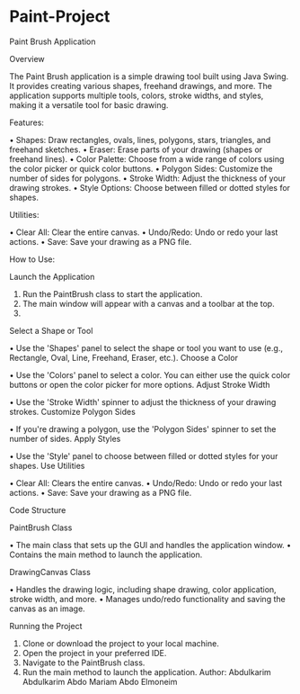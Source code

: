# Paint-Project
Paint Brush Application

Overview

The Paint Brush application is a simple drawing tool built using Java Swing. It provides creating various shapes, freehand drawings, and more. The application supports multiple tools, colors, stroke widths, and styles, making it a versatile tool for basic drawing.

Features:

• Shapes: Draw rectangles, ovals, lines, polygons, stars, triangles, and freehand sketches.
• Eraser: Erase parts of your drawing (shapes or freehand lines).
• Color Palette: Choose from a wide range of colors using the color picker or quick color buttons.
• Polygon Sides: Customize the number of sides for polygons.
• Stroke Width: Adjust the thickness of your drawing strokes.
• Style Options: Choose between filled or dotted styles for shapes.

Utilities:

• Clear All: Clear the entire canvas.
• Undo/Redo: Undo or redo your last actions.
• Save: Save your drawing as a PNG file.

How to Use:

Launch the Application

1. Run the PaintBrush class to start the application.
2. The main window will appear with a canvas and a toolbar at the top.
3. 
Select a Shape or Tool

• Use the 'Shapes' panel to select the shape or tool you want to use (e.g., Rectangle, Oval, Line, Freehand, Eraser, etc.).
Choose a Color

• Use the 'Colors' panel to select a color. You can either use the quick color buttons or open the color picker for more options.
Adjust Stroke Width

• Use the 'Stroke Width' spinner to adjust the thickness of your drawing strokes.
Customize Polygon Sides

• If you're drawing a polygon, use the 'Polygon Sides' spinner to set the number of sides.
Apply Styles

• Use the 'Style' panel to choose between filled or dotted styles for your shapes.
Use Utilities

• Clear All: Clears the entire canvas.
• Undo/Redo: Undo or redo your last actions.
• Save: Save your drawing as a PNG file.

Code Structure

PaintBrush Class

• The main class that sets up the GUI and handles the application window.
• Contains the main method to launch the application.

DrawingCanvas Class

• Handles the drawing logic, including shape drawing, color application, stroke width, and more.
• Manages undo/redo functionality and saving the canvas as an image.

Running the Project

1. Clone or download the project to your local machine.
2. Open the project in your preferred IDE.
3. Navigate to the PaintBrush class.
4. Run the main method to launch the application.
Author:
Abdulkarim Abdulkarim Abdo 
Mariam Abdo Elmoneim 
